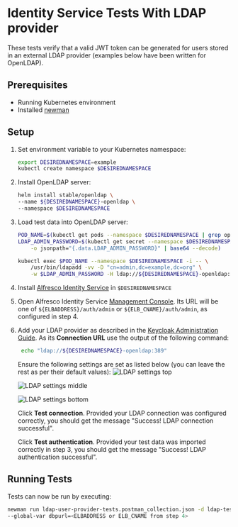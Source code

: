 # Identity Service Tests With LDAP provider

These tests verify that a valid JWT token can be generated for users
stored in an external LDAP provider (examples below have been written
for OpenLDAP).

## Prerequisites
- Running Kubernetes environment
- Installed [newman](https://www.getpostman.com/docs/v6/postman/collection_runs/command_line_integration_with_newman)

## Setup
1.  Set environment variable to your Kubernetes namespace:    
    ```bash
    export DESIREDNAMESPACE=example
    kubectl create namespace $DESIREDNAMESPACE
    ```
2. Install OpenLDAP server:
    ```bash
    helm install stable/openldap \
    --name ${DESIREDNAMESPACE}-openldap \
    --namespace $DESIREDNAMESPACE
    ```
3.  Load test data into OpenLDAP server:
    ```bash
    POD_NAME=$(kubectl get pods --namespace $DESIREDNAMESPACE | grep openldap | awk '{ print $1}')
    LDAP_ADMIN_PASSWORD=$(kubectl get secret --namespace $DESIREDNAMESPACE ${DESIREDNAMESPACE}-openldap \
        -o jsonpath="{.data.LDAP_ADMIN_PASSWORD}" | base64 --decode)

    kubectl exec $POD_NAME --namespace $DESIREDNAMESPACE -i -- \
        /usr/bin/ldapadd -vv -D "cn=admin,dc=example,dc=org" \
        -w $LDAP_ADMIN_PASSWORD -H ldap://${DESIREDNAMESPACE}-openldap:389 < ldap-test-data.ldif
    ```
4. Install [Alfresco Identity Service](../../README.md) in `$DESIREDNAMESPACE`
5. Open Alfresco Identity Service [Management Console](https://www.keycloak.org/docs/3.4/server_admin/index.html#admin-console).
   Its URL will be one of `${ELBADDRESS}/auth/admin` or `${ELB_CNAME}/auth/admin`, as configured in step 4.
6. Add your LDAP provider as described in the 
   [Keycloak Administration Guide](https://www.keycloak.org/docs/3.4/server_admin/index.html#_user-storage-federation).
   As its **Connection URL** use the output of the following command:
   ```bash
    echo "ldap://${DESIREDNAMESPACE}-openldap:389"
    ```
    Ensure the following settings are set as listed below (you can leave the
    rest as per their default values):
    ![LDAP settings top](ldap-config01.png "LDAP settings 1")
    
    ![LDAP settings middle](ldap-config02.png "LDAP settings 2")
    
    ![LDAP settings bottom](ldap-config03.png "LDAP settings 3")
    
    Click **Test connection**. Provided your LDAP connection was configured correctly, you should
    get the message "Success! LDAP connection successful".
    
    Click **Test authentication**. Provided your test data was imported
    correctly in step 3, you should get the message "Success! LDAP authentication 
    successful".

## Running Tests
Tests can now be run by executing:
```bash
newman run ldap-user-provider-tests.postman_collection.json -d ldap-test-data.json \
--global-var dbpurl=<ELBADDRESS or ELB_CNAME from step 4>
```
